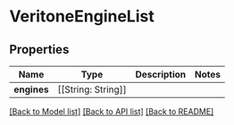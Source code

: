# VeritoneEngineList

## Properties

Name | Type | Description | Notes
------------ | ------------- | ------------- | -------------
**engines** | [[String: String]] |  | 

[[Back to Model list]](../#documentation-for-models) [[Back to API list]](../#documentation-for-api-endpoints) [[Back to README]](../)


